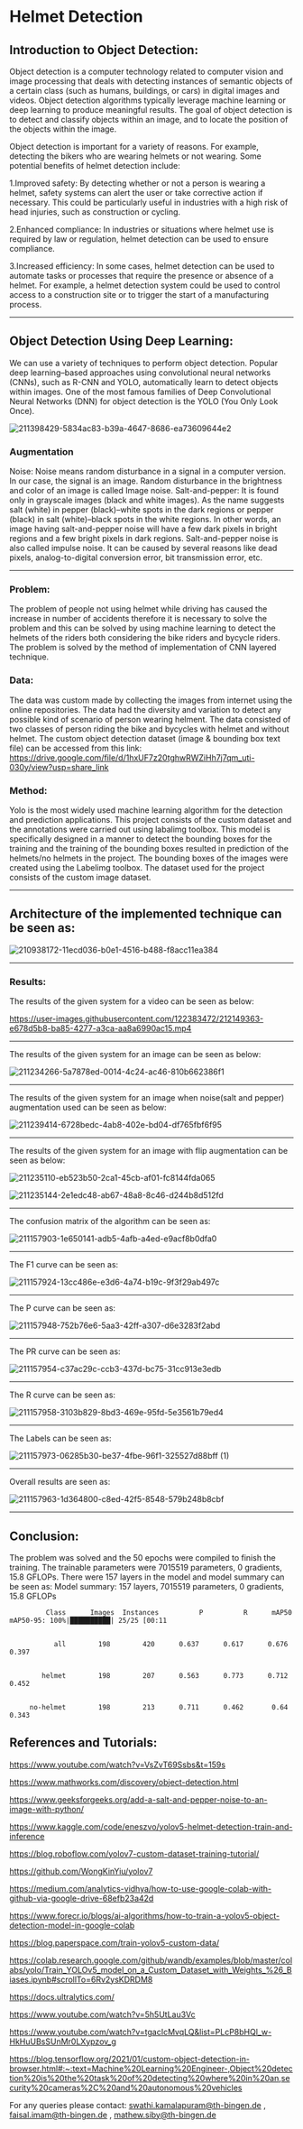 
# Helmet Detection

## Introduction to Object Detection:

Object detection is a computer technology related to computer vision and image processing that deals with detecting instances of semantic objects of a certain class (such as humans, buildings, or cars) in digital images and videos. Object detection algorithms typically leverage machine learning or deep learning to produce meaningful results. The goal of object detection is to detect and classify objects within an image, and to locate the position of the objects within the image.

Object detection is important for a variety of reasons. For example, detecting the bikers who are wearing helmets or not wearing. Some potential benefits of helmet detection include:

1.Improved safety: By detecting whether or not a person is wearing a helmet, safety systems can alert the user or take corrective action if necessary. This could be particularly useful in industries with a high risk of head injuries, such as construction or cycling.

2.Enhanced compliance: In industries or situations where helmet use is required by law or regulation, helmet detection can be used to ensure compliance.

3.Increased efficiency: In some cases, helmet detection can be used to automate tasks or processes that require the presence or absence of a helmet. For example, a helmet detection system could be used to control access to a construction site or to trigger the start of a manufacturing process.

------

## Object Detection Using Deep Learning:
We can use a variety of techniques to perform object detection. Popular deep learning–based approaches using convolutional neural networks (CNNs), such as R-CNN and YOLO, automatically learn to detect objects within images. One of the most famous families of Deep Convolutional Neural Networks (DNN) for object detection is the YOLO (You Only Look Once).

![211398429-5834ac83-b39a-4647-8686-ea73609644e2](https://user-images.githubusercontent.com/122383472/212159595-233a59a0-f06f-4a7a-b22b-3a025e5283ab.jpg)


### Augmentation
Noise: 
Noise means random disturbance in a signal in a computer version. In our case, the signal is an image. Random disturbance in the brightness and color of an image is called Image noise.
Salt-and-pepper:
It is found only in grayscale images (black and white images). As the name suggests salt (white) in pepper (black)–white spots in the dark regions or pepper (black) in salt (white)–black spots in the white regions. In other words, an image having salt-and-pepper noise will have a few dark pixels in bright regions and a few bright pixels in dark regions. Salt-and-pepper noise is also called impulse noise. It can be caused by several reasons like dead pixels, analog-to-digital conversion error, bit transmission error, etc.

------

### Problem:
The problem of people not using helmet while driving has caused the increase in number of accidents therefore it is necessary to solve the problem and this can be solved by using machine learning to detect the helmets of the riders both considering the bike riders and bycycle riders. The problem is solved by the method of implementation of CNN layered technique.

### Data:

The data was custom made by collecting the images from internet using the online repositories. The data had the diversity and variation to detect any possible kind of scenario of person wearing helment. The data consisted of two classes of person riding the bike and bycycles with helmet and without helmet. The custom object detection dataset (image & bounding box text file) can be accessed from this link: <https://drive.google.com/file/d/1hxUF7z20tghwRWZiHh7j7qm_uti-030y/view?usp=share_link>

### Method:

Yolo is the most widely used machine learning algorithm for the detection and prediction applications. This project consists of the custom dataset and the annotations were carried out using labalimg toolbox. This model is specifically designed in a manner to detect the bounding boxes for the training and the training of the bounding boxes resulted in prediction of the helmets/no helmets in the project. The bounding boxes of the images were created using the Labelimg toolbox. The dataset used for the project consists of the custom image dataset.

------

## Architecture of the implemented technique can be seen as:



![210938172-11ecd036-b0e1-4516-b488-f8acc11ea384](https://user-images.githubusercontent.com/122383472/212159486-5b0c88c9-6e57-4d53-8106-e8c87eab0820.jpg)

------


### Results:

The results of the given system for a video can be seen as below:



<https://user-images.githubusercontent.com/122383472/212149363-e678d5b8-ba85-4277-a3ca-aa8a6990ac15.mp4>

------


The results of the given system for an image can be seen as below:

![211234266-5a7878ed-0014-4c24-ac46-810b662386f1](https://user-images.githubusercontent.com/122383472/212150245-7ecc8796-11d1-41fc-9f0f-aaf8972ab339.jpg)

------

The results of the given system for an image when noise(salt and pepper) augmentation used can be seen as below: 

![211239414-6728bedc-4ab8-402e-bd04-df765fbf6f95](https://user-images.githubusercontent.com/122383472/212150446-81dec81e-9f35-41bd-9fb3-fced5db3bf73.jpg)

------


The results of the given system for an image with flip augmentation can be seen as below:

![211235110-eb523b50-2ca1-45cb-af01-fc8144fda065](https://user-images.githubusercontent.com/122383472/212150752-8c71079e-0cdf-4404-a74f-3f212d10b5ce.jpg)


![211235144-2e1edc48-ab67-48a8-8c46-d244b8d512fd](https://user-images.githubusercontent.com/122383472/212150773-818c9276-8d81-46a6-bc65-408e1f10a1fa.jpg)


------

The confusion matrix of the algorithm can be seen as: 

![211157903-1e650141-adb5-4afb-a4ed-e9acf8b0dfa0](https://user-images.githubusercontent.com/122383472/212166194-421c3446-c4f5-40f6-a21a-b45a41397f9f.jpg)


------

The F1 curve can be seen as: 


![211157924-13cc486e-e3d6-4a74-b19c-9f3f29ab497c](https://user-images.githubusercontent.com/122383472/212166333-5312e02e-306b-47eb-b2af-81b417767987.jpg)

------

The P curve can be seen as:

![211157948-752b76e6-5aa3-42ff-a307-d6e3283f2abd](https://user-images.githubusercontent.com/122383472/212166438-9412e1cf-aad8-4757-bea9-1e76bdc2cf29.jpg)

------

The PR curve can be seen as:

![211157954-c37ac29c-ccb3-437d-bc75-31cc913e3edb](https://user-images.githubusercontent.com/122383472/212166578-071c256a-8bc7-4c17-8a51-3ad1f22c7f3a.jpg)


------

The R curve can be seen as:

![211157958-3103b829-8bd3-469e-95fd-5e3561b79ed4](https://user-images.githubusercontent.com/122383472/212166752-34a7b16b-a0a6-44b4-8255-700bf537767f.jpg)

------

The Labels can be seen as:

![211157973-06285b30-be37-4fbe-96f1-325527d88bff (1)](https://user-images.githubusercontent.com/122383472/212166822-046b40cf-a288-4433-8787-a62133468209.jpg)

------

Overall results are seen as:

![211157963-1d364800-c8ed-42f5-8548-579b248b8cbf](https://user-images.githubusercontent.com/122383472/212166946-1ed05264-b9e7-42cf-a651-59c39ed4ba6b.png)

------


## Conclusion:

The problem was solved and the 50 epochs were compiled to finish the training. The trainable parameters were 7015519 parameters, 0 gradients, 15.8 GFLOPs. There were 157 layers in the model and model summary can be seen as: Model summary: 157 layers, 7015519 parameters, 0 gradients, 15.8 GFLOPs


             Class      Images  Instances          P          R      mAP50   mAP50-95: 100%|██████████| 25/25 [00:11
             
             
               all        198        420      0.637      0.617      0.676      0.397
               
               
            helmet        198        207      0.563      0.773      0.712      0.452
            
            
         no-helmet        198        213      0.711      0.462       0.64      0.343
         
         
         
         
## References and Tutorials:

<https://www.youtube.com/watch?v=VsZvT69Ssbs&t=159s>

<https://www.mathworks.com/discovery/object-detection.html>

<https://www.geeksforgeeks.org/add-a-salt-and-pepper-noise-to-an-image-with-python/>

<https://www.kaggle.com/code/eneszvo/yolov5-helmet-detection-train-and-inference>

<https://blog.roboflow.com/yolov7-custom-dataset-training-tutorial/>

<https://github.com/WongKinYiu/yolov7>

<https://medium.com/analytics-vidhya/how-to-use-google-colab-with-github-via-google-drive-68efb23a42d>

<https://www.forecr.io/blogs/ai-algorithms/how-to-train-a-yolov5-object-detection-model-in-google-colab>

<https://blog.paperspace.com/train-yolov5-custom-data/>

<https://colab.research.google.com/github/wandb/examples/blob/master/colabs/yolo/Train_YOLOv5_model_on_a_Custom_Dataset_with_Weights_%26_Biases.ipynb#scrollTo=6Rv2ysKDRDM8>

<https://docs.ultralytics.com/>

<https://www.youtube.com/watch?v=5h5UtLau3Vc>

<https://www.youtube.com/watch?v=tgacIcMvqLQ&list=PLcP8bHQl_w-HkHuUBsSUnMr0LXypzov_g>

<https://blog.tensorflow.org/2021/01/custom-object-detection-in-browser.html#:~:text=Machine%20Learning%20Engineer-,Object%20detection%20is%20the%20task%20of%20detecting%20where%20in%20an,security%20cameras%2C%20and%20autonomous%20vehicles>


For any queries please contact:
<swathi.kamalapuram@th-bingen.de> , <faisal.imam@th-bingen.de> , <mathew.siby@th-bingen.de>
